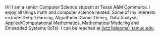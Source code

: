 Hi! I am a senior Computer Science student at Texas A&M Commerce. I enjoy all things math and computer science related. Some of my interests include: Deep Learning, 
Algorithmic Game Theory, Data Analysis, Applied/Computational Mathematics, Mathematical Modeling and Embedded Systems (IoTs). I can be reached at 
jlutz1@leomail.tamuc.edu. 

<!---
jlutz096/jlutz096 is a ✨ special ✨ repository because its `README.md` (this file) appears on your GitHub profile.
You can click the Preview link to take a look at your changes.
--->
